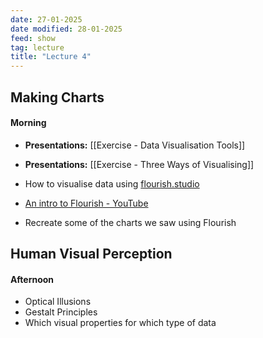 ```yaml
---
date: 27-01-2025
date modified: 28-01-2025
feed: show
tag: lecture
title: "Lecture 4"
---
```


## Making Charts
#### Morning

- **Presentations:** [[Exercise - Data Visualisation Tools]]
- **Presentations:** [[Exercise - Three Ways of Visualising]]

- How to visualise data using [flourish.studio](https://flourish.studio/)
- [An intro to Flourish - YouTube](https://www.youtube.com/watch?v=fKO_jjqgooc)
- Recreate some of the charts we saw using Flourish

## Human Visual Perception
#### Afternoon

- Optical Illusions
- Gestalt Principles
- Which visual properties for which type of data

